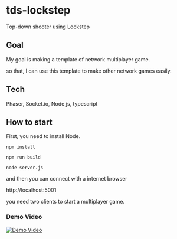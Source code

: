 # tds-lockstep
Top-down shooter using Lockstep

## Goal
My goal is making a template of network multiplayer game.

so that, I can use this template to make other network games easily.

## Tech
Phaser, Socket.io, Node.js, typescript

## How to start
First, you need to install Node.

```
npm install
```

```
npm run build
```

```
node server.js
```

and then you can connect with a internet browser


http://localhost:5001


you need two clients to start a multiplayer game.


### Demo Video
[![Demo Video](https://img.youtube.com/vi/UbMyK4seMYE/0.jpg)](https://www.youtube.com/watch?v=UbMyK4seMYE)

